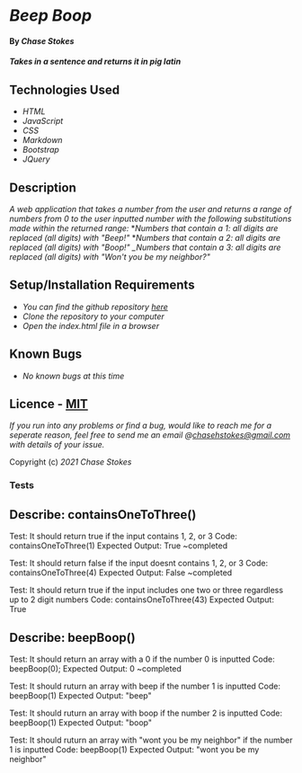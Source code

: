 # _Beep Boop_

#### By _**Chase Stokes**_

#### _Takes in a sentence and returns it in pig latin_

## Technologies Used

* _HTML_
* _JavaScript_
* _CSS_
* _Markdown_
* _Bootstrap_
* _JQuery_

## Description

_A web application that takes a number from the user and returns a range of numbers from 0 to the user inputted number with the following substitutions made within the returned range:_
*_Numbers that contain a 1: all digits are replaced (all digits) with "Beep!"_
*_Numbers that contain a 2: all digits are replaced (all digits) with "Boop!"_
*_Numbers that contain a 3: all digits are replaced (all digits) with "Won't you be my neighbor?"*

## Setup/Installation Requirements


* _You can find the github repository [here](https://github.com/Chase-Stokes/beep-boop.git)_
* _Clone the repository to your computer_
* _Open the index.html file in a browser_


## Known Bugs

* _No known bugs at this time_

## Licence - [MIT](https://opensource.org/licenses/MIT)

_If you run into any problems or find a bug, would like to reach me for a seperate reason, feel free to send me an email @chasehstokes@gmail.com with details of your issue._

Copyright (c) _2021_  _Chase Stokes_

### Tests

## Describe: containsOneToThree()

Test: It should return true if the input contains 1, 2, or 3
Code: containsOneToThree(1)
Expected Output: True ~completed

Test: It should return false if the input doesnt contains 1, 2, or 3
Code: containsOneToThree(4)
Expected Output: False ~completed

Test: It should return true if the input includes one two or three regardless up to 2 digit numbers
Code: containsOneToThree(43)
Expected Output: True


## Describe: beepBoop()

Test: It should return an array with a 0 if the number 0 is inputted
Code: beepBoop(0);
Expected Output: 0 ~completed

Test: It should ruturn an array with beep if the number 1 is inputted
Code: beepBoop(1)
Expected Output: "beep"

Test: It should ruturn an array with boop if the number 2 is inputted
Code: beepBoop(1)
Expected Output: "boop"

Test: It should ruturn an array with "wont you be my neighbor" if the number 1 is inputted
Code: beepBoop(1)
Expected Output: "wont you be my neighbor"

